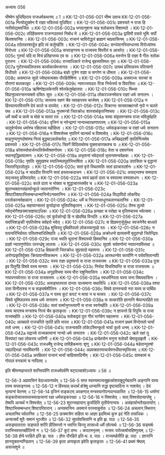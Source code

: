 अध्यायः 056

भीष्मेण युधिष्ठिराय राजधर्मकथनम् ॥ 1 ॥
KK-12-01-056-001	भीष्म उवाच 
KK-12-01-056-001a	नित्योद्युक्तेन वै राज्ञा भवितव्यं युधिष्ठिर ।
KK-12-01-056-001c	प्रशस्यते न राजा हि नारीवोद्यमवर्जितः ॥
KK-12-01-056-002a	भगवानुशना चाह श्लोकमत्र विशाम्पते ।
KK-12-01-056-002c	तदिहैकमना राजन्गदतस्तं निबोध मे ॥
KK-12-01-056-003a	द्वाविमौ ग्रसते भूमिः सर्पो बिलशयानिव ।
KK-12-01-056-003c	राजानं चाविरोद्धारं ब्राह्मणं चाप्रवासिनम् ॥
KK-12-01-056-004a	तदेतन्नरशार्दूल हृदि त्वं कर्तुमर्हसि ।
KK-12-01-056-004c	सन्धेयानभिसन्धत्स्व विरोध्यांश्च विरोधय ॥
KK-12-01-056-005a	सप्ताङ्गस्य च राज्यस्य विपरीतं य आचरेत् ।
KK-12-01-056-005c	गुरुर्वा यदि वा मित्रं प्रतिहन्तव्य एव सः ॥
KK-12-01-056-006a	मरुत्तेन हि राज्ञा वै गीतः श्लोकः पुरातनः ।
KK-12-01-056-006c	राज्याधिकारे राजेन्द्र बृहस्पतिमतः पुरा ॥
KK-12-01-056-007a	गुरोरप्यवलिप्तस्य कार्याकार्यमजानतः ।
KK-12-01-056-007c	उत्पथं प्रतिपन्नस्य परित्यागो विधीयते ॥
KK-12-01-056-008a	बाहोः पुत्रेण राज्ञा च सगरेण च धीमता ।
KK-12-01-056-008c	असमञ्जः सुतो ज्येष्ठस्त्यक्तः पौरहितैषिणा ॥
KK-12-01-056-009a	असमञ्जः सरय्वां स पौराणां बालकान्नृप ।
KK-12-01-056-009c	न्यमज्जयदतः पित्रा निर्भर्त्स्य स विवासितः ॥
KK-12-01-056-010a	ऋषिणोद्दालकेनापि श्वेतकेतुर्महातपाः ।
KK-12-01-056-010c	मिथ्या विप्रानुपचरन्सन्त्यक्तो दयितः सुतः ॥
KK-12-01-056-011a	लोकरञ्जनमेवात्र राज्ञां धर्मः सनातनः ।
KK-12-01-056-011c	सत्यस्य रक्षणं चैव व्यवहारस्य चार्जवम् ॥
KK-12-01-056-012a	न हिंस्यात्परवित्तानि देयं काले च दापयेत् ।
KK-12-01-056-012c	विक्रान्तः सत्यवाक्क्षान्तो नृपो न चलते पथः ॥
KK-12-01-056-013a	गुप्तमन्त्रो जितक्रोधः शास्त्रार्थकृतनिश्चयः ।
KK-12-01-056-013c	धर्मे चार्थे च कामे च मोक्षे च सततं रतः ॥
KK-12-01-056-014a	त्रय्या संवृतमन्त्रश्च राजा भवितुर्महति ।
KK-12-01-056-014c	वृजिनं च नरेन्द्राणां नान्यच्चारक्षणात्परम् ॥
KK-12-01-056-015a	चातुर्वर्ण्यस्य धर्माश्च रक्षितव्या महीक्षिता ।
KK-12-01-056-015c	धर्मसङ्कररक्षा च राज्ञां धर्मः सनातनः ॥
KK-12-01-056-016a	न विश्वसेच्च नृपतिर्न चात्यर्थं च विश्वसेत् ।
KK-12-01-056-016c	षाड्गुण्यगुणदोषांश्च नित्यं बुद्ध्याऽवलोकयेत् ॥
KK-12-01-056-017a	अच्छिद्रदर्शी नृपतिर्नित्यमेव प्रशस्यते ।
KK-12-01-056-017c	त्रिवर्गे विदितार्थश्च युक्ताचारपथश्च यः ॥
KK-12-01-056-018a	कोशस्योपार्जनरतिर्यमवैश्रवणोपमः ।
KK-12-01-056-018c	वेत्ता च दशवर्गस्य स्थानवृद्धिक्षयात्मनः ॥
KK-12-01-056-019a	अभृतानां भवेद्भर्ता भृतानामन्ववेक्षकः ।
KK-12-01-056-019c	नृपतिः सुमुखश्च स्यात्स्मितपूर्वाभिभाषिता ॥
KK-12-01-056-020a	उपासिता च वृद्धानां जिततन्द्रिरलोलुपः ।
KK-12-01-056-020c	सतां वृत्ते स्थितमतिः सतां ह्याचारदर्शनः ॥
KK-12-01-056-021a	न चाददीत वित्तानि सतां हस्तात्कदाचन ।
KK-12-01-056-021c	असद्भ्यश्च समादाय सद्भ्यस्तु प्रतिपादयेत् ॥
KK-12-01-056-022a	स्वयं प्रहर्ता दाता च वश्यात्मा वश्यसाधनः ।
KK-12-01-056-022c	काले दाता च भोक्ता च शुद्धाचारस्तथैव च ॥
KK-12-01-056-023a	शूरान्भक्तानसंहार्यान्कुले जातानरोगिणः ।
KK-12-01-056-023c	शिष्टाञ्शिष्टाभिसम्बन्धान्मानिनोऽनवमानिनः ॥
KK-12-01-056-024a	विद्याविदो लोकविदः परलोकान्ववेक्षकान् ।
KK-12-01-056-024c	धर्मे च निरतान्साधूनचलानचलानिव ।
KK-12-01-056-025a	सहायान्सततं कुर्याद्राजा भूतिपरिष्कृतान् ।
KK-12-01-056-025c	तैश्च तुल्यो भवेद्भोगैश्छत्रमात्राज्ञयाऽधिकः ॥
KK-12-01-056-026a	प्रत्यक्षा च परोक्षा च वृत्तिश्चास्य भवेत्समा ।
KK-12-01-056-026c	एवं कुर्वन्नरेन्द्रो हि न खेदमिह विन्दति ॥
KK-12-01-056-027a	सर्वाभिशङ्की नृपतिर्यश्च सर्वहरो भवेत् ।
KK-12-01-056-027c	स क्षिप्रमनृर्जुर्लुब्धः स्वजनेनैव बाध्यते ॥
KK-12-01-056-028a	शुचिस्तु पृथिवीपालो लोकस्यानुग्रहे रतः ।
KK-12-01-056-028c	न पतत्यरिभिर्ग्रस्तः पतितश्चाधितिष्ठति ॥
KK-12-01-056-029a	अक्रोधनो ह्यव्यसनी मृदुदण्डो जितेन्द्रियः ।
KK-12-01-056-029c	राजा भवति भूतानां विश्वास्यो हिमवानिव ॥
KK-12-01-056-030a	प्राज्ञो न्यायगुणोपेतः पररन्ध्रेषु लालसः ।
KK-12-01-056-030c	सुदर्शः सर्ववर्णानां नयापनयवित्तथा ॥
KK-12-01-056-031a	क्षिप्रकारी जितक्रोधः सुप्रसादो महामनाः ।
KK-12-01-056-031c	अरोगप्रकृतिर्युक्तः क्रियावानविकत्थनः ॥
KK-12-01-056-032a	आरब्धान्येव कार्याणि न पर्यवसितान्यपि ।
KK-12-01-056-032c	यस्य राज्ञः प्रदृश्यन्ते स राजा राजसत्तमः ॥
KK-12-01-056-033a	पुत्रा इव पितुर्गेहे विषये यस्य मानवाः ।
KK-12-01-056-033c	निर्भया विचरिष्यन्ति स राजा राजसत्तमः ॥
KK-12-01-056-034a	अगूढविभवा यस्य पौरा राष्ट्रनिवासिनः ।
KK-12-01-056-034c	नयापनयवेत्तारः स राजा राजसत्तमः ॥
KK-12-01-056-035a	स्वधर्मनिरता यस्य जना विषयवासिनः ।
KK-12-01-056-035c	असङ्घातरता दान्ताः पाल्यमाना यथाविधि ॥
KK-12-01-056-036a	वश्या यत्ता विनीताश्च न च सङ्घर्षशीलिनः ।
KK-12-01-056-036c	विषये दानरुचयो नरा यस्य स पार्थिवः ॥
KK-12-01-056-037a	न यस्य कूटं कपटं न माया न च मत्सरः ।
KK-12-01-056-037c	विषये भूमिपालस्य तस्य धर्मः सनातनः ॥
KK-12-01-056-038a	यः सत्करोति ज्ञानानि श्रेयान्परहिते रतः ।
KK-12-01-056-038c	सतां वर्त्मानुगस्त्यागी स राजा स्वर्गमर्हति ॥
KK-12-01-056-039a	यस्य चाराश्च मन्त्राश्च नित्यं चैव कृताकृताः ।
KK-12-01-056-039c	न ज्ञायन्ते हि रिपुभिः स राजा राज्यमर्हति ॥
KK-12-01-056-040a	श्लोकद्वयं पुरा गीतं भार्गवेण महात्मना ।
KK-12-01-056-040c	आख्याते राजचरिते नृपतिं प्रति भारत ॥
KK-12-01-056-041a	राजानं प्रथमं विन्देत्ततो भार्यां ततो धनम् ।
KK-12-01-056-041c	राजन्यसति लोकेऽस्मिन्कुतो भार्या कुतो धनम् ॥
KK-12-01-056-042a	तद्राज्ये राज्यकामानां नान्यो धर्मः सनातनः ।
KK-12-01-056-042c	ऋते रक्षां तु विस्पष्टां रक्षा लोकस्य धारिणी ॥
KK-12-01-056-043a	प्राचेतसेन मनुना श्लोकौ चेमावुदाहृतौ ।
KK-12-01-056-043c	राजधर्मेषु राजेन्द्र ताविहैकमनाः शृणु ॥
KK-12-01-056-044a	षडेतान्पुरुषो जह्याद्भिन्नां नावमिवार्णवे ।
KK-12-01-056-044c	अप्रवक्तारमाचार्यमनधीयानमृत्विजम् ॥
KK-12-01-056-045a	अरक्षितारं राजानं भार्यां चाप्रियवादिनीम् ।
KK-12-01-056-045c	ग्रामकामं च गोपालं वनकामं च नापितम् ॥ 

इति श्रीमन्महाभारते शान्तिपर्वणि राजधर्मपर्वणि षट्पञ्चाशोऽध्यायः ॥ 56 ॥

12-56-3 अप्रवासिनं वेदाध्ययनार्थम् ॥ 12-56-5 सप्त स्वाम्यमात्यसुहृत्कोशराष्ट्रदुर्गबलानि अङ्गानि यस्य तस्य सप्ताङ्गस्य ॥ 12-56-12 न हिंस्यात् करार्थं क्षेत्रेषु धान्यानि रुद्धा वृष्ट्यादिना न नाशयेत् । देयं भृत्यानां वेतनम् ॥ 12-56-14 वृजिनं सङ्कटम् अरक्षणात् मन्त्रस्यागोपनादन्यन्नास्ति ॥ 12-56-15 धर्माणां सङ्करोव्यत्ययस्तस्मात्प्रजानां रक्षा धर्मसङ्कररक्षा ॥ 12-56-16 न विश्वसेत् । चात् विश्वसेदप्याप्तेषु । तेष्वपि अत्यर्थं न विश्वसेत् ॥ 12-56-23 शूरान्सहायान् कुर्यादिति तृतीयेनान्वयः । असंहार्यान्परैरप्रतार्यान् । शिष्टाभिसम्बन्धान् शिष्टपरिवारान् । अनवमानिनः अवमानं परस्याकुर्वतः ॥ 12-56-24 अचलान् स्थिरान् अचलानिव पर्वतानिव ॥ 12-56-25 छत्रमात्रेण सहिता या आज्ञा इदमित्थं कुरु इदं नेति तयाधिकः । अन्यत्सर्वं शूरैः समानं भुञ्जीत ॥ 12-56-32 सुपर्यवसितानि च इति झ. पाठः ॥ 12-56-35 असङ्घातरताः सङ्घाते शरीरे प्रीतिमन्तो न भवन्ति किन्तु तत्साध्ये धर्मे एवेत्यर्थः ॥ 12-56-36 सङ्घर्षः पराभिभवस्तच्छीलिनो न ॥ 12-56-37 कूटं दम्भः । कपटमनृतम् । मत्सरः परोत्कर्षासहिष्णुत्वम् ॥ 12-56-38 ज्ञेये परहिते इति झ. पाठः । ज्ञेयः पौरहिते इति थ. द. पाठः । राज्यमर्हतीति झ. पाठः । ज्ञानानि ज्ञानयुक्तान्पण्डितान् ॥ 12-56-39 कृता अप्यकृता इवेति कृताकृताः ॥ 12-56-41 प्रथमं श्रेष्ठम् असत्यशुभे ॥

